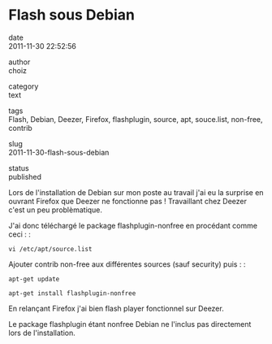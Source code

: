 Flash sous Debian
=================

date  
2011-11-30 22:52:56

author  
choiz

category  
text

tags  
Flash, Debian, Deezer, Firefox, flashplugin, source, apt, souce.list,
non-free, contrib

slug  
2011-11-30-flash-sous-debian

status  
published

Lors de l'installation de Debian sur mon poste au travail j'ai eu la
surprise en ouvrant Firefox que Deezer ne fonctionne pas ! Travaillant
chez Deezer c'est un peu problèmatique.

J'ai donc téléchargé le package flashplugin-nonfree en procédant comme
ceci : :

    vi /etc/apt/source.list

Ajouter contrib non-free aux différentes sources (sauf security) puis :
:

    apt-get update

    apt-get install flashplugin-nonfree

En relançant Firefox j'ai bien flash player fonctionnel sur Deezer.

Le package flashplugin étant nonfree Debian ne l'inclus pas directement
lors de l'installation.
